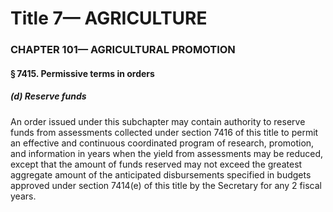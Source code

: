 
# Title 7— AGRICULTURE
### CHAPTER 101— AGRICULTURAL PROMOTION
#### § 7415. Permissive terms in orders
##### (d) Reserve funds

An order issued under this subchapter may contain authority to reserve funds from assessments collected under section 7416 of this title to permit an effective and continuous coordinated program of research, promotion, and information in years when the yield from assessments may be reduced, except that the amount of funds reserved may not exceed the greatest aggregate amount of the anticipated disbursements specified in budgets approved under section 7414(e) of this title by the Secretary for any 2 fiscal years.
